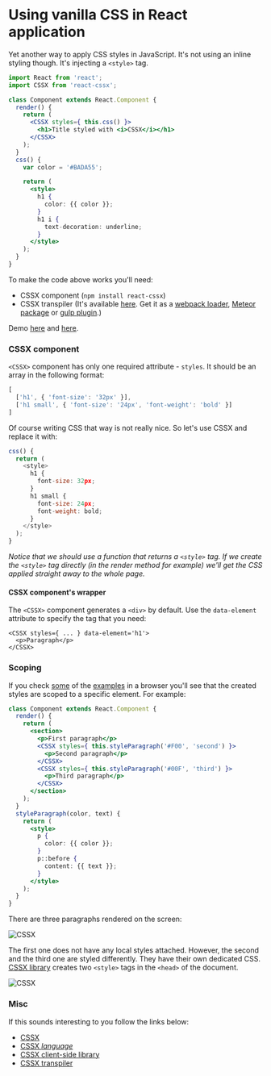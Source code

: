 # Using vanilla CSS in React application

Yet another way to apply CSS styles in JavaScript. It's not using an inline styling though. It's injecting a `<style>` tag.

```jsx
import React from 'react';
import CSSX from 'react-cssx';

class Component extends React.Component {
  render() {
    return (
      <CSSX styles={ this.css() }>
        <h1>Title styled with <i>CSSX</i></h1>
      </CSSX>
    );
  }
  css() {
    var color = '#BADA55';

    return (
      <style>
        h1 {
          color: {{ color }};
        }
        h1 i {
          text-decoration: underline;
        }
      </style>
    );
  }
}
```

To make the code above works you'll need:

* CSSX component (`npm install react-cssx`)
* CSSX transpiler (It's available [here](https://github.com/krasimir/cssx/tree/master/packages/cssx-transpiler). Get it as a [webpack loader](https://github.com/krasimir/cssx/blob/master/packages/cssx-loader), [Meteor package](https://github.com/Quadric/meteor-cssx) or [gulp plugin](https://github.com/krasimir/cssx/blob/master/packages/gulp-cssx).)

Demo [here](http://krasimir.github.io/react-cssx/example/1/) and [here](http://krasimir.github.io/react-cssx/example/2/).

### CSSX component

`<CSSX>` component has only one required attribute - `styles`. It should be an array in the following format:

```js
[
  ['h1', { 'font-size': '32px' }],
  ['h1 small', { 'font-size': '24px', 'font-weight': 'bold' }]
]
```

Of course writing CSS that way is not really nice. So let's use CSSX and replace it with:

```js
css() {
  return (
    <style>
      h1 {
        font-size: 32px;
      }
      h1 small {
        font-size: 24px;
        font-weight: bold;
      }
    </style>
  );
}
```

*Notice that we should use a function that returns a `<style>` tag. If we create the `<style>` tag directly (in the render method for example) we'll get the CSS applied straight away to the whole page.*

#### CSSX component's wrapper

The `<CSSX>` component generates a `<div>` by default. Use the `data-element` attribute to specify the tag that you need:

```
<CSSX styles={ ... } data-element='h1'>
  <p>Paragraph</p>
</CSSX>
```

### Scoping

If you check [some](http://krasimir.github.io/react-cssx/example/2/) of the [examples](https://github.com/krasimir/react-cssx/tree/master/example) in a browser you'll see that the created styles are scoped to a specific element. For example:

```jsx
class Component extends React.Component {
  render() {
    return (
      <section>
        <p>First paragraph</p>
        <CSSX styles={ this.styleParagraph('#F00', 'second') }>
          <p>Second paragraph</p>
        </CSSX>
        <CSSX styles={ this.styleParagraph('#00F', 'third') }>
          <p>Third paragraph</p>
        </CSSX>
      </section>
    );
  }
  styleParagraph(color, text) {
    return (
      <style>
        p {
          color: {{ color }};
        }
        p::before {
          content: {{ text }};
        }
      </style>
    );
  }
}
```

There are three paragraphs rendered on the screen:

![CSSX](./example/2/result.png)

The first one does not have any local styles attached. However, the second and the third one are styled differently. They have their own dedicated CSS. [CSSX library](https://github.com/krasimir/cssx/tree/master/packages/cssx) creates two `<style>` tags in the `<head>` of the document.

![CSSX](./example/2/result-head.png)

### Misc

If this sounds interesting to you follow the links below:

* [CSSX](https://github.com/krasimir/cssx/)
* [CSSX *language*](https://github.com/krasimir/cssx/blob/master/docs/cssx-lang.md)
* [CSSX client-side library](https://github.com/krasimir/cssx/tree/master/packages/cssx)
* [CSSX transpiler](https://github.com/krasimir/cssx/tree/master/packages/cssx-transpiler)
